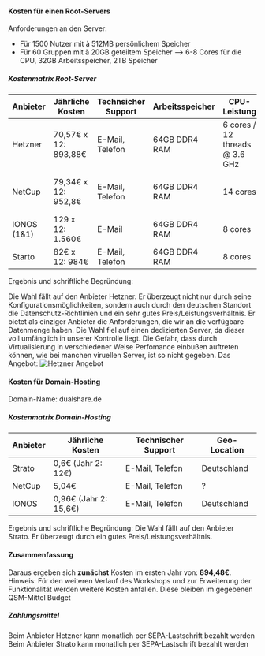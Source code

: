 #### Kosten für einen Root-Servers 
Anforderungen an den Server:
- Für 1500 Nutzer mit à 512MB persönlichem Speicher
- Für 60 Gruppen mit à 20GB geteiltem Speicher
--> 6-8 Cores für die CPU, 32GB Arbeitsspeicher, 2TB Speicher

##### Kostenmatrix Root-Server
| Anbieter | Jährliche Kosten | Technsicher Support |  Arbeitsspeicher | CPU-Leistung | Datenträger | Datenmenge | Datenschutz | Geo-Location | Zusätzliche Funktionen
| ----------- | ----------- | ----------- | ----------- | ----------- | ----------- | ----------- | ----------- | ----------- | ----------- |
| Hetzner | 70,57€ x 12: 893,88€ | E-Mail, Telefon | 64GB DDR4 RAM | 6 cores / 12 threads @ 3.6 GHz | SATA HDD / NVMe SSD | 2 x 512GB NVMe SSD 2 x 2TB SATA HDD (5TB) | Deutscher Standort, DSGVO Konform | Deutschland | Control panel |
| NetCup | 79,34€ x 12: 952,8€ | E-Mail, Telefon | 64GB DDR4 RAM | 14 cores |SSD | 2TB | keine Informationen | Deutschland | keine komplett dedizierte Einheit |
| IONOS (1&1) | 129 x 12: 1.560€ | E-Mail |64GB DDR4 RAM | 8 cores  | SSD | 1920GB | ? | Deutschland | Mangaged Backups |
| Starto | 82€ x 12: 984€  | E-Mail, Telefon | 64GB DDR4 RAM | 8 cores | SSD | 960GB | ? | Deutschland | Managed Backups | managed Backups

Ergebnis und schriftliche Begründung: 

Die Wahl fällt auf den Anbieter Hetzner. Er überzeugt nicht nur durch seine Konfigurationsmöglichkeiten, sondern auch durch den deutschen Standort die Datenschutz-Richtlinien und ein sehr gutes Preis/Leistungsverhältnis. Er bietet als einziger Anbieter die Anforderungen, die wir an die verfügbare Datenmenge haben. Die Wahl fiel auf einen dedizierten Server, da dieser voll umfänglich in unserer Kontrolle liegt. Die Gefahr, dass durch Virtualisierung in verschiedener Weise Perfomance einbußen auftreten können, wie bei manchen viruellen Server, ist so nicht gegeben.
Das Angebot:
![Hetzner Angebot](https://github.com/samis0707/how_to_cloud/assets/83206717/af2aa6fe-0087-4533-af27-37aaf45b0eea)


#### Kosten für Domain-Hosting
Domain-Name: dualshare.de
##### Kostenmatrix Domain-Hosting
| Anbieter | Jährliche Kosten | Technischer Support |  Geo-Location |
| ----------- | ----------- | ----------- | ----------- |
| Strato | 0,6€ (Jahr 2: 12€) | E-Mail, Telefon | Deutschland |
| NetCup | 5,04€ | E-Mail, Telefon | ? | 
| IONOS | 0,96€ (Jahr 2: 15,6€) | E-Mail, Telefon | Deutschland |
Ergebnis und schriftliche Begründung:
Die Wahl fällt auf den Anbieter Strato. Er überzeugt durch ein gutes Preis/Leistungsverhältnis.

#### Zusammenfassung
Daraus ergeben sich **zunächst** Kosten im ersten Jahr von: **894,48€**.
Hinweis: Für den weiteren Verlauf des Workshops und zur Erweiterung der Funktionalität werden weitere Kosten anfallen. Diese bleiben im gegebenen QSM-Mittel Budget

##### Zahlungsmittel
Beim Anbieter Hetzner kann monatlich per SEPA-Lastschrift bezahlt werden
Beim Anbieter Strato kann monatlich per SEPA-Lastschrift bezahlt werden
